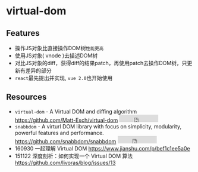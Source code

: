# virtual-dom

## Features

* 操作JS对象比直接操作DOM树`性能更高`
* 使用JS对象( vnode )去描述DOM树
* 对比JS对象的diff，获得diff的结果patch，再使用patch去操作DOM树，只更新有差异的部分
* `react`最先提出并实现, `vue 2.0`也开始使用


## Resources

* `virtual-dom` - A Virtual DOM and diffing algorithm <https://github.com/Matt-Esch/virtual-dom> <iframe src="http://258i.com/gbtn.html?user=Matt-Esch&repo=virtual-dom&type=star&count=true" frameborder="0" scrolling="0" width="105px" height="20px"></iframe>
* `snabbdom` - A virturl DOM library with focus on simplicity, modularity, powerful features and performance. <https://github.com/snabbdom/snabbdom> <iframe src="http://258i.com/gbtn.html?user=snabbdom&repo=snabbdom&type=star&count=true" frameborder="0" scrolling="0" width="105px" height="20px"></iframe>
* 160930 一起理解 Virtual DOM <https://www.jianshu.com/p/bef1c1ee5a0e>
* 151122 深度剖析：如何实现一个 Virtual DOM 算法 <https://github.com/livoras/blog/issues/13>
